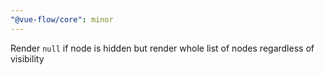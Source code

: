 ```yaml
---
"@vue-flow/core": minor
---
```


Render `null` if node is hidden but render whole list of nodes regardless of visibility
